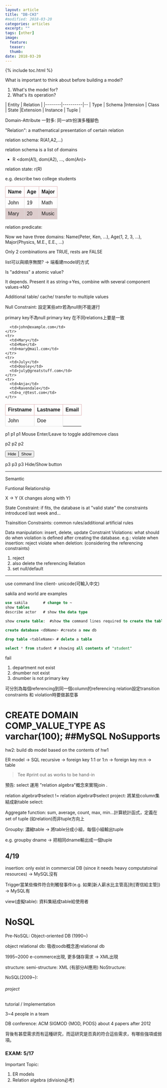 ```yaml
---
layout: article
title: "DB-CH3"
#modified: 2018-03-20
categories: articles
excerpt: ""
tags: [other]
image:
  feature:
  teaser:
  thumb:
date: 2018-03-20
---
```

{% include toc.html %}


What is important to think about before building a model?

1. What's the model for?
2. What's its operation?

| Entity | Relation |
|--------|----------|--
| Type | Schema |Intension
| Class | State |Extension
| Instance | Tuple |

Domain-Attribute 一對多: 同一attr扮演多種腳色

"Relation": a mathematical presentation of certain relation

relation schema: R(A1,A2,...)

relation schema is a list of domains
 - R <dom(A1), dom(A2), ..., dom(An)>

relation state: r(R)

e.g. describe two college students

| Name | Age | Major
|--------|----------|--
| John | 19 |Math
| Mary |20 |Music

relation predicate:

Now we have three domains: Name(Peter, Ken, ...), Age(1, 2, 3, ...), Major(Physics, M.E., E.E., ...)

Only 2 combinations are TRUE, rests are FALSE

list可以與順序無關? → 端看建model的方式

Is "address" a atomic value?

It depends. Present it as string→Yes, combine with several component values→NO

Additional table/ cache/ transfer to multiple values




Null Constraint: 設定某些attr若為null則不能運行

primary key不為null
primary key 在不同relations上要是一致



<script src="https://ajax.googleapis.com/ajax/libs/jquery/3.3.1/jquery.min.js"></script>
<script>
$(document).ready(function(){
    $("#p1").mouseenter(function(){
        $("#p1").addClass("important");
    });
    $("#p1").mouseleave(function(){
        $("#p1").removeClass("important");
    });

    $("#p2").mouseenter(function(){
        $("tr:eq(2)").addClass("blue");
    });
    $("#p2").mouseleave(function(){
        $("tr:eq(2)").removeClass("blue");
    });

    $("#hide").click(function(){
        $("#p3").hide();
    });
    $("#show").click(function(){
        $("#p3").show();
    });
  $("#myInput").on("keyup", function() {
    var value = $(this).val().toLowerCase();
    $("#myTable tr").filter(function() {
      $(this).toggle($(this).text().toLowerCase().indexOf(value) > -1)
    });
  });
});
</script>
<style>
.blue {
    color: blue;
}
.important {
    font-weight: bold;
    font-size: xx-large;
}
table {
    font-family: arial, sans-serif;
    border-collapse: collapse;
    width: 100%;
}

th {
    border: 1px solid #daaaad;
    text-align: left;
    padding: 8px;
}

td {
    border: 1px solid #dddddd;

    text-align: left;
    padding: 8px;
}

tr:nth-child(even) {
    background-color: #ddcdcd;
}
</style>



<table>
  <thead>
    <tr id="tr1">
      <th>Firstname</th>
      <th>Lastname</th>
      <th>Email</th>
    </tr>
  </thead>
  <tbody id="myTable">
    <tr>
      <td>John</td>
      <td>Doe</td>

      <td>john@example.com</td>
    </tr>
    <tr>
      <td>Mary</td>
      <td>Moe</td>
      <td>mary@mail.com</td>
    </tr>
    <tr>
      <td>July</td>
      <td>Dooley</td>
      <td>july@greatstuff.com</td>
    </tr>
    <tr>
      <td>Anja</td>
      <td>Ravendale</td>
      <td>a_r@test.com</td>
    </tr>
  </tbody>
</table>

<p id="p1">p1 p1 p1 Mouse Enter/Leave to toggle add/remove class</p>

<p id="p2">p2 p2 p2 </p>

<button id="hide">Hide</button><button id="show">Show</button>
<p id="p3">p3 p3 p3 Hide/Show button</p>

------------------------------------------------------
Semantic

Funtional Relationship

X → Y (X changes along with Y)

State Constraint: if fits, the database is at "valid state"
the constraints introduced last week and...

Trainsition Constraints:
common rules/additional artificial rules

Data manipulation: insert, delete, update
Constraint Violations: what should do when violation is defined after creating the database.
e.g.:
violate when insertion: reject
violate when deletion: (considering the referencing constraints)
1. reject
2. also delete the referencing Relation
3. set null/default


---------------------------------


use command line client- unicode(可輸入中文)

sakila and world are examples
```sql
use sakila       # change to ~
show tables      
describe actor   # show the data type

show create table:  #show the command lines required to create the table

create database <dbName> #create a new db

drop table <tableName> # delete a table

select * from student # showing all contents of "student"

```

fail
1. department not exist
2. dnumber not exist
3. dnumber is not primary key

可分別為每個referencing到同一個column的referencing relation設定transition constraints 和 violation時要做甚麼事



# CREATE DOMAIN COMP_VALUE_TYPE AS varchar(100);  ##MySQL NoSupports
hw2: build db model based on the contents of hw1

ER model  → SQL
recursive → foreign key
1:1 or 1:n → foreign key
m:n → table

>Tee <path>   #print out as works to be hand-in


預告: select 運用 "relation algebra"概念來實現join
.

relation algebra中select != relation algebra中select
project: 將某些column集結成新table
select:

Aggregate function: sum, average, count, max, min...計算統計函式，定義在set of tuple (如relation)而非tuple方向上

Groupby: 濃縮table → 將table分成小組，每個小組輸出tuple

e.g. groupby dname → 把相同dname輸出成一個tuple

## 4/19

insertion: only exist in commercial DB (since it needs heavy computatoinal resources) → MySQL沒有

Trigger當某些條件符合則觸發事件(e.g. 如果[新人薪水比主管高]則[寄信給主管]) → MySQL有

view(虛擬table): 資料集結成table給使用者

# NoSQL

Pre-NoSQL: Object-oriented DB (1990~)

object relational db: 吸收oodb概念進relational db

1995~2000 e-commerce出現, 更多儲存需求 → XML出現

structure:
semi-structure: XML (有部分AI應用)
NoStructure:

NoSQL(2009~):



###### project

tutorial / Implementation

3~4 people in a team

DB conference:
ACM SIGMOD {MOD, PODS}
about 4 papers
after 2012

背後有甚麼需求而有這種研究，而這研究是否真的符合這些需求，有哪些強項或弱項。

### EXAM: 5/17

Important Topic:

1. ER models
2. Relation algebra (division必考)
